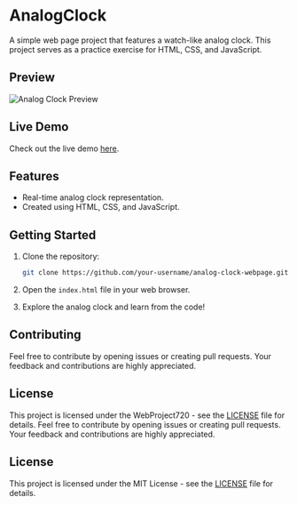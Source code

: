 # AnalogClock

A simple web page project that features a watch-like analog clock. This project serves as a practice exercise for HTML, CSS, and JavaScript.

## Preview

![Analog Clock Preview](./preview.png)

## Live Demo

Check out the live demo [here](https://WebProject720.github.io/AnalogClock).

## Features

- Real-time analog clock representation.
- Created using HTML, CSS, and JavaScript.

## Getting Started

1. Clone the repository:

    ```bash
    git clone https://github.com/your-username/analog-clock-webpage.git
    ```

2. Open the `index.html` file in your web browser.

3. Explore the analog clock and learn from the code!

## Contributing
Feel free to contribute by opening issues or creating pull requests. Your feedback and contributions are highly appreciated.

## License

This project is licensed under the WebProject720 - see the [LICENSE]() file for details.
Feel free to contribute by opening issues or creating pull requests. Your feedback and contributions are highly appreciated.

## License

This project is licensed under the MIT License - see the [LICENSE](LICENSE) file for details.


